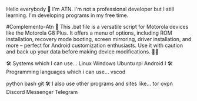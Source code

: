 Hello everybody 👋
I'm ATN. I'm not a professional developer but I still learning. I'm developing programs in my free time.

#Complemento-Atn
📱 This .bat file is a versatile script for Motorola devices like the Motorola G8 Plus. It offers a menu of options, including ROM installation, recovery mode booting, screen mirroring, driver installation, and more – perfect for Android customization enthusiasts. Use it with caution and back up your data before making device modifications. 🚀🔧


🛠 Systems which I can use... 
Linux Windows Ubuntu rpi Android I
🛠 Programming languages which i can use... 
vscod

python bash git
🛠 I also use other programs and sites like... 
tor ovpn Discord Messenger Telegram


